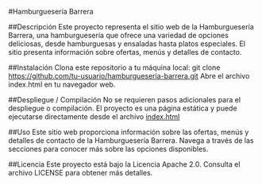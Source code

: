 
#Hamburguesería Barrera

##Descripción
Este proyecto representa el sitio web de la Hamburguesería Barrera, una hamburguesería que ofrece una variedad de opciones deliciosas, desde hamburguesas y ensaladas hasta platos especiales. El sitio presenta información sobre ofertas, menús y detalles de contacto.

##Instalación
Clona este repositorio a tu máquina local:
git clone https://github.com/tu-usuario/hamburgueseria-barrera.git
Abre el archivo index.html en tu navegador web.

##Despliegue / Compilación
No se requieren pasos adicionales para el despliegue o compilación. El proyecto es una página estática y puede ejecutarse directamente desde el archivo [index.html](davidbmor.github.io/index.html)

##Uso
Este sitio web proporciona información sobre las ofertas, menús y detalles de contacto de la Hamburguesería Barrera. Navega a través de las secciones para conocer más sobre las opciones disponibles.


##Licencia
Este proyecto está bajo la Licencia Apache 2.0. Consulta el archivo LICENSE para obtener más detalles.
